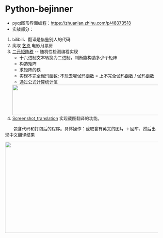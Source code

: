 # Python-bejinner
- pyqt图形界面编程：<https://zhuanlan.zhihu.com/p/48373518>
- 实战部分：
1. bilibili、翻译是借鉴别人的代码
2. 爬取 [艺恩](http://www.endata.com.cn/BoxOffice/BO/Month/oneMonth.html) 
电影月票房
3. [二元矩阵秩](https://github.com/lemon-l/Python-beginner/blob/master/%E5%AE%9E%E6%88%98/%E9%9A%8F%E6%9C%BA%E6%80%A7%E6%A3%80%E6%B5%8B%E7%BC%96%E7%A8%8B%E5%AE%9E%E7%8E%B0.py)
-- 随机性检测编程实现
    - 十六进制文本转换为二进制，判断能构造多少个矩阵
    - 构造矩阵
    - 求矩阵的秩
    - 实现不完全伽玛函数: 不玩去哪伽玛函数 = 上不完全伽玛函数 / 伽玛函数
    - 通过公式计算统计值
    <div align="center"><img width="550" height="100" src="https://ftp.bmp.ovh/imgs/2020/03/ff781124d7215a09.png"></div>
4. [Screenshot_translation](https://github.com/lemon-l/Python-beginner/tree/master/%E5%AE%9E%E6%88%98/Screenshot_translation) 实现截图翻译的功能。

&nbsp;&nbsp;&nbsp;&nbsp;&nbsp;&nbsp;&nbsp;包含代码和打包后的程序。具体操作：截取含有英文的图片 -> 回车，然后出现中文翻译结果
<div align="center"><img width="550" height="300" src="https://ftp.bmp.ovh/imgs/2020/04/41d241c8a4568c07.png"></div>
